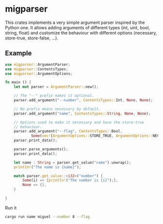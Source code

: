 # migparser
This crates implements a very simple argument parser inspired by the Python one. It allows adding arguments of different types (int, uint, bool, string, float) and customize the behaviour with different options (necessary, store-true, store-false, ...).

## Example
```rust
use migparser::ArgumentParser;
use migparser::ContentsTypes;
use migparser::ArgumentOptions;

fn main () {
    let mut parser = ArgumentParser::new();

    // The "--" prefix makes it optional.
    parser.add_argument("--number", ContentsTypes::Int, None, None);

    // No prefix means necessary by default.
    parser.add_argument("name", ContentsTypes::String, None, None);

    // Options used to make it necessary and have the store-true 
    // behaviour.
    parser.add_argument("--flag", ContentsTypes::Bool, 
            Some(vec![ArgumentOptions::STORE_TRUE, ArgumentOptions::NECESSARY]), None);
    parser.print_data();    

    parser.parse_arguments();
    parser.print_data();

    let name : String = parser.get_value("name").unwrap();
    println!("The name is {name}");

    match parser.get_value::<i32>("number") {
        Some(i) => {println!("The number is {i}");},
        None => {},
    }
    
}
```


Run it
```bash
cargo run name miguel --number 8 --flag
```
